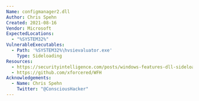```yaml
---
Name: configmanager2.dll
Author: Chris Spehn
Created: 2021-08-16
Vendor: Microsoft
ExpectedLocations:
  - "%SYSTEM32%"
VulnerableExecutables:
  - Path: '%SYSTEM32%\hvsievaluator.exe'
    Type: Sideloading
Resources:
  - https://securityintelligence.com/posts/windows-features-dll-sideloading/
  - https://github.com/xforcered/WFH
Acknowledgements:
  - Name: Chris Spehn
    Twitter: "@ConsciousHacker"
---
```


